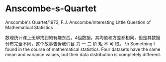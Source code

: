 # Anscombe-s-Quartet
Anscombe's Quartet/1973, F.J. Anscombe/Interesting Little Question of Mathematical Statistics

数理统计课上无聊找到的有趣东西。4组数据，其均值和方差都相同，但是其数据分布完全不同，这个故事告诉我们目 力 一 二 阶 矩 不 可 取。 \n
Something I found in the course of mathematical statistics. Four datasets have the same mean and variance values, but their data distribution is completely different.
